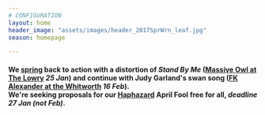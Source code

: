 ```yaml
---
# CONFIGURATION
layout: home
header_image: "assets/images/header_2017SprWrn_leaf.jpg"
season: homepage

---
```

#### We [spring](/current/2017-spring) back to action with a distortion of *Stand By Me* ([Massive Owl at The Lowry](/current/2017-spring/massiveowl) *25 Jan*) and continue with Judy Garland's swan song ([FK Alexander at the Whitworth](/current/2017-spring/alexander) *16 Feb*).<br>We're seeking proposals for our [Haphazard](/hab/haphazard) April Fool free for all, *deadline 27 Jan (**not** Feb)*.
